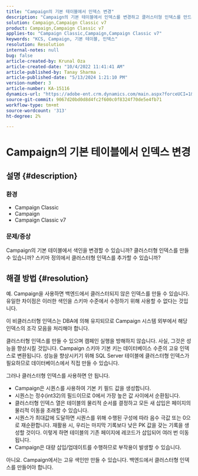 ```yaml
---
title: "Campaign의 기본 테이블에서 인덱스 변경"
description: "Campaign의 기본 테이블에서 인덱스를 변경하고 클러스터형 인덱스를 만드는 방법에 대해 알아봅니다."
solution: Campaign,Campaign Classic v7
product: Campaign,Campaign Classic v7
applies-to: "Campaign Classic,Campaign,Campaign Classic v7"
keywords: "KCS, Campaign, 기본 테이블, 인덱스"
resolution: Resolution
internal-notes: null
bug: false
article-created-by: Krunal Oza
article-created-date: "10/4/2022 11:41:41 AM"
article-published-by: Tanay Sharma .
article-published-date: "5/13/2024 1:21:10 PM"
version-number: 3
article-number: KA-15116
dynamics-url: "https://adobe-ent.crm.dynamics.com/main.aspx?forceUCI=1&pagetype=entityrecord&etn=knowledgearticle&id=daa95983-d943-ed11-bba2-002248086735"
source-git-commit: 9067d20bd0d8d4fc2f600c0f8324f70de5e4fb71
workflow-type: tm+mt
source-wordcount: '313'
ht-degree: 2%

---
```


# Campaign의 기본 테이블에서 인덱스 변경

## 설명 {#description}


### 환경

- Campaign Classic
- Campaign
- Campaign Classic v7


### 문제/증상

Campaign의 기본 테이블에서 색인을 변경할 수 있습니까?
클러스터형 인덱스를 만들 수 있습니까?
스키마 정의에서 클러스터형 인덱스를 추가할 수 있습니까?


## 해결 방법 {#resolution}


예. Campaign을 사용하면 백엔드에서 클러스터되지 않은 인덱스를 만들 수 있습니다. 유일한 차이점은 이러한 색인을 스키마 수준에서 수정하기 위해 사용할 수 없다는 것입니다. 

이 비클러스터형 인덱스는 DBA에 의해 유지되므로 Campaign 시스템 외부에서 해당 인덱스의 조각 모음을 처리해야 합니다.


클러스터형 인덱스를 만들 수 있으며 캠페인 실행을 방해하지 않습니다. 사실, 그것은 성능을 향상시킬 것입니다. Campaign 스키마 기본 키는 데이터베이스 수준의 고유 인덱스로 변환됩니다. 성능을 향상시키기 위해 SQL Server 테이블에 클러스터형 인덱스가 필요하므로 데이터베이스에서 직접 만들 수 있습니다.

그러나 클러스터형 인덱스를 사용하면 안 됩니다.

- Campaign은 시퀀스를 사용하여 기본 키 필드 값을 생성합니다.
- 시퀀스는 정수(int32)의 필드이므로 0에서 가장 높은 값 사이에서 순환됩니다.
- 클러스터형 인덱스 열은 테이블의 물리적 순서를 결정하고 모든 새 삽입은 페이지의 물리적 이동을 초래할 수 있습니다.
- 시퀀스가 최대값에 도달하면 시퀀스를 위해 수행된 구성에 따라 음수 극값 또는 0으로 재순환합니다. 재활용 시, 우리는 마지막 기록보다 낮은 PK 값을 갖는 기록을 생성할 것이다. 이렇게 하면 테이블의 기존 페이지에 레코드가 삽입되어 여러 번 이동됩니다.
- Campaign은 대량 삽입/업데이트를 수행하므로 부작용이 발생할 수 있습니다.


아니요. Campaign에서는 고유 색인만 만들 수 있습니다. 백엔드에서 클러스터형 인덱스를 만들어야 합니다.
